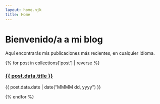 ```yaml
---
layout: home.njk
title: Home
---
```


# Bienvenido/a a mi blog

Aquí encontrarás mis publicaciones más recientes, en cualquier idioma.

{% for post in collections['post'] | reverse %}
  <a href="{{ post.url }}">
    <h3>{{ post.data.title }}</h3>
  </a>
    <time>{{ post.data.date | date("MMMM dd, yyyy") }}</time>

{% endfor %}

